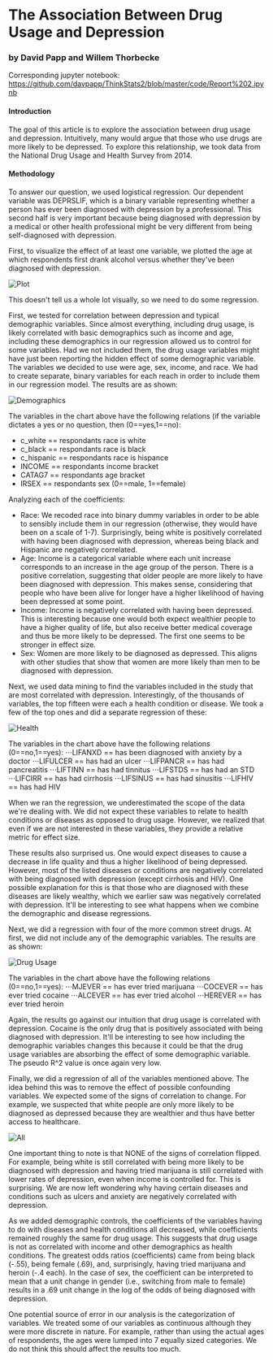 # The Association Between Drug Usage and Depression
### by David Papp and Willem Thorbecke

Corresponding jupyter notebook: https://github.com/davpapp/ThinkStats2/blob/master/code/Report%202.ipynb

#### Introduction
The goal of this article is to explore the association between drug usage and depression. Intuitively, many would argue that those who use drugs are more likely to be depressed. To explore this relationship, we took data from the National Drug Usage and Health Survey from 2014. 

#### Methodology
To answer our question, we used logistical regression. Our dependent variable was DEPRSLIF, which is a binary variable representing whether a person has ever been diagnosed with depression by a professional. This second half is very important because being diagnosed with depression by a medical or other health professional might be very different from being self-diagnosed with depression.

First, to visualize the effect of at least one variable, we plotted the age at which respondents first drank alcohol versus whether they've been diagnosed with depression. 

![Plot](https://github.com/davpapp/ThinkStats2/blob/master/Reports/Images/scr.png?raw=true)

This doesn't tell us a whole lot visually, so we need to do some regression.

First, we tested for correlation between depression and typical demographic variables. Since almost everything, including drug usage, is likely correlated with basic demographics such as income and age, including these demographics in our regression allowed us to control for some variables. Had we not included them, the drug usage variables might have just been reporting the hidden effect of some demographic variable. The variables we decided to use were age, sex, income, and race. We had to create separate, binary variables for each reach in order to include them in our regression model. The results are as shown:

![Demographics](https://github.com/davpapp/ThinkStats2/blob/master/Reports/Images/demo.png?raw=true)

The variables in the chart above have the following relations (if the variable dictates a yes or no question, then (0==yes,1==no): 

   - c_white == respondants race is white
   - c_black == respondants race is black
   - c_hispanic == respondants race is hispance
   - INCOME == respondants income bracket
   - CATAG7 == respondants age bracket 
   - IRSEX == respondants sex (0==male, 1==female)

Analyzing each of the coefficients: 
- Race: We recoded race into binary dummy variables in order to be able to sensibly include them in our regression (otherwise, they would have been on a scale of 1-7). Surprisingly, being white is positively correlated with having been diagnosed with depression, whereas being black and Hispanic are negatively correlated. 
- Age: Income is a categorical variable where each unit increase corresponds to an increase in the age group of the person. There is a positive correlation, suggesting that older people are more likely to have been diagnosed with depression. This makes sense, considering that people who have been alive for longer have a higher likelihood of having been depressed at some point. 
- Income: Income is negatively correlated with having been depressed. This is interesting because one would both expect wealthier people to have a higher quality of life, but also receive better medical coverage and thus be more likely to be depressed. The first one seems to be stronger in effect size. 
- Sex: Women are more likely to be diagnosed as depressed. This aligns with other studies that show that women are more likely than men to be diagnosed with depression.

Next, we used data mining to find the variables included in the study that are most correlated with depression. Interestingly, of the thousands of variables, the top fifteen were each a health condition or disease. We took a few of the top ones and did a separate regression of these:

![Health](https://github.com/davpapp/ThinkStats2/blob/master/Reports/Images/health.png?raw=true)

The variables in the chart above have the following relations (0==no,1==yes):
⋅⋅⋅LIFANXD == has been diagnosed with anxiety by a doctor
⋅⋅⋅LIFULCER == has had an ulcer
⋅⋅⋅LIFPANCR == has had pancreatitis
⋅⋅⋅LIFTINN == has had tinnitus
⋅⋅⋅LIFSTDS == has had an STD
⋅⋅⋅LIFCIRR == has had cirrhosis
⋅⋅⋅LIFSINUS == has had sinusitis
⋅⋅⋅LIFHIV == has had HIV 

When we ran the regression, we underestimated the scope of the data we're dealing with. We did not expect these variables to relate to health conditions or diseases as opposed to drug usage. However, we realized that even if we are not interested in these variables, they provide a relative metric for effect size. 

These results also surprised us. One would expect diseases to cause a decrease in life quality and thus a higher likelihood of being depressed. However, most of the listed diseases or conditions are negatively correlated with being diagnosed with depression (except cirrhosis and HIV). One possible explanation for this is that those who are diagnosed with these diseases are likely wealthy, which we earlier saw was negatively correlated with depression. It'll be interesting to see what happens when we combine the demographic and disease regressions.


Next, we did a regression with four of the more common street drugs. At first, we did not include any of the demographic variables. The results are as shown:

![Drug Usage](https://github.com/davpapp/ThinkStats2/blob/master/Reports/Images/drugs.png?raw=true)

The variables in the chart above have the following relations (0==no,1==yes):
⋅⋅⋅MJEVER == has ever tried marijuana 
⋅⋅⋅COCEVER == has ever tried cocaine 
⋅⋅⋅ALCEVER == has ever tried alcohol
⋅⋅⋅HEREVER == has ever tried heroin

Again, the results go against our intuition that drug usage is correlated with depression. Cocaine is the only drug that is positively associated with being diagnosed with depression. It'll be interesting to see how including the demographic variables changes this because it could be that the drug usage variables are absorbing the effect of some demographic variable. The pseudo R^2 value is once again very low.

Finally, we did a regression of all of the variables mentioned above. The idea behind this was to remove the effect of possible confounding variables. We expected some of the signs of correlation to change. For example, we suspected that white people are only more likely to be diagnosed as depressed because they are wealthier and thus have better access to healthcare.

![All](https://github.com/davpapp/ThinkStats2/blob/master/Reports/Images/all.png?raw=true)

One important thing to note is that NONE of the signs of correlation flipped. For example, being white is still correlated with being more likely to be diagnosed with depression and having tried marijuana is still correlated with lower rates of depression, even when income is controlled for. This is surprising. We are now left wondering why having certain diseases and conditions such as ulcers and anxiety are negatively correlated with depression.

As we added demographic controls, the coefficients of the variables having to do with diseases and health conditions all decreased, while coefficients remained roughly the same for drug usage. This suggests that drug usage is not as correlated with income and other demographics as health conditions. The greatest odds ratios (coefficients) came from being black (-.55), being female (.69), and, surprisingly, having tried marijuana and heroin (-.4 each). In the case of sex, the coefficient can be interpreted to mean that a unit change in gender (i.e., switching from male to female) results in a .69 unit change in the log of the odds of being diagnosed with depression. 

One potential source of error in our analysis is the categorization of variables. We treated some of our variables as continuous although they were more discrete in nature. For example, rather than using the actual ages of respondents, the ages were lumped into 7 equally sized categories. We do not think this should affect the results too much.

